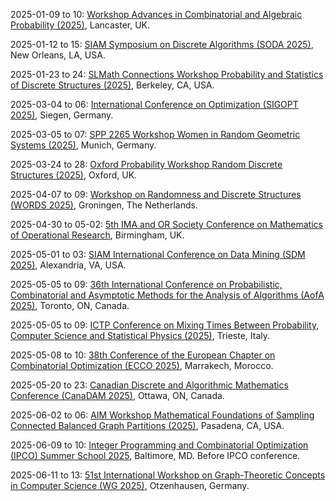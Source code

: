 2025-01-09 to 10: [Workshop Advances in Combinatorial and Algebraic Probability (2025)](https://sites.google.com/view/comb-alg-prob-workshop "This workshop examines combinatorial and algebraic methods in probability theory. Key areas include random graphs, Markov chains, and probabilistic combinatorics, alongside algebraic structures like random matrices and polynomial chaos. It aims to bridge discrete and continuous probabilistic models, with applications in statistical physics and network science."), Lancaster, UK.

2025-01-12 to 15: [SIAM Symposium on Discrete Algorithms (SODA 2025)](https://siam.org/conferences-events/siam-conferences/soda25/ "SODA 2025 focuses on discrete algorithms and their applications in computer science. Topics include graph algorithms, combinatorial optimization, randomized algorithms, and approximation algorithms. The symposium addresses theoretical advancements and practical implementations in areas like network design, machine learning, and data mining, fostering innovation in algorithm design."), New Orleans, LA, USA.

2025-01-23 to 24: [SLMath Connections Workshop Probability and Statistics of Discrete Structures (2025)](https://www.slmath.org/workshops/1085 "This workshop focuses on probability and statistics of discrete structures. Topics include random graphs, combinatorial optimization, and stochastic processes on lattices. It explores applications in network analysis, statistical physics, and computer science, emphasizing probabilistic methods for modeling and analyzing discrete systems like social networks and polymers."), Berkeley, CA, USA.

2025-03-04 to 06: [International Conference on Optimization (SIGOPT 2025)](https://sigopt2025.uni-siegen.de "SIGOPT 2025 explores optimization, focusing on linear and nonlinear programming, combinatorial optimization, and stochastic optimization. Topics include interior-point methods, heuristic algorithms, and applications in logistics, energy, and machine learning, emphasizing efficient computational strategies for complex problems."), Siegen, Germany.

2025-03-05 to 07: [SPP 2265 Workshop Women in Random Geometric Systems (2025)](https://www.math.cit.tum.de/en/math/news/article/workshop-women-in-random-geometric-systems/ "This workshop focuses on random geometric systems, covering random graphs, point processes, and spatial stochastic models. Topics include percolation, random tessellations, and applications in network science and materials modeling, emphasizing contributions from women in probabilistic geometry."), Munich, Germany.

2025-03-24 to 28: [Oxford Probability Workshop Random Discrete Structures (2025)](https://davidgeldbach.wixsite.com/website "This workshop focuses on random discrete structures, covering random graphs, combinatorial probability, and discrete stochastic processes. Topics include percolation, random trees, and applications in network science and statistical physics, emphasizing probabilistic modeling of discrete systems."), Oxford, UK.

2025-04-07 to 09: [Workshop on Randomness and Discrete Structures (WORDS 2025)](https://sites.google.com/rug.nl/words2025/ "WORDS 2025 focuses on randomness in discrete structures, covering random graphs, combinatorial algorithms, and probabilistic methods. Topics include random walks on graphs, randomized algorithms, and applications in coding theory and network analysis, emphasizing discrete probabilistic models."), Groningen, The Netherlands.

2025-04-30 to 05-02: [5th IMA and OR Society Conference on Mathematics of Operational Research](https://ima.org.uk/24367/5th-ima-and-or-society-conference-on-mathematics-of-operational-research/ "This conference explores mathematics in operational research, covering linear programming, stochastic optimization, and game theory. Topics include supply chain optimization, scheduling, and decision-making under uncertainty, with applications in logistics and healthcare, emphasizing mathematical modeling."), Birmingham, UK.

2025-05-01 to 03: [SIAM International Conference on Data Mining (SDM 2025)](https://siam.org/conferences-events/siam-conferences/sdm25/ "SDM 2025 focuses on data mining, covering clustering, classification, and graph mining. Topics include deep learning for unstructured data, anomaly detection, and applications in social networks and bioinformatics, emphasizing scalable algorithms for large-scale data analysis."), Alexandria, VA, USA.

2025-05-05 to 09: [36th International Conference on Probabilistic, Combinatorial and Asymptotic Methods for the Analysis of Algorithms (AofA 2025)](https://www.fields.utoronto.ca/activities/24-25/AofA-2025 "AofA 2025 explores probabilistic and combinatorial methods for algorithm analysis, covering random structures, asymptotic enumeration, and average-case complexity. Topics include random trees, hashing algorithms, and applications in combinatorics, emphasizing probabilistic algorithm analysis."), Toronto, ON, Canada.

2025-05-05 to 09: [ICTP Conference on Mixing Times Between Probability, Computer Science and Statistical Physics (2025)](https://indico.ictp.it/event/10831 "This conference explores mixing times, bridging probability, computer science, and statistical physics. Topics include Markov chain convergence, random graphs, and spin systems, with applications in sampling algorithms and network dynamics, emphasizing interdisciplinary probabilistic approaches."), Trieste, Italy.

2025-05-08 to 10: [38th Conference of the European Chapter on Combinatorial Optimization (ECCO 2025)](https://ecco2025.sciencesconf.org "ECCO 2025 explores combinatorial optimization, covering graph theory, integer programming, and approximation algorithms. Topics include scheduling, network design, and vehicle routing, with applications in logistics and telecommunications, emphasizing efficient computational strategies for discrete optimization problems."), Marrakech, Morocco.

2025-05-20 to 23: [Canadian Discrete and Algorithmic Mathematics Conference (CanaDAM 2025)](https://canadam.ca/2025 "CanaDAM 2025 focuses on discrete and algorithmic mathematics, covering graph theory, combinatorial optimization, and coding theory. Topics include network algorithms, discrete structures, and applications in cryptography and data science, emphasizing theoretical and computational advancements."), Ottawa, ON, Canada.

2025-06-02 to 06: [AIM Workshop Mathematical Foundations of Sampling Connected Balanced Graph Partitions (2025)](https://aimath.org/workshops/upcoming/connectedbalanced/ "This workshop focuses on sampling balanced graph partitions, covering Markov chain Monte Carlo, random graphs, and combinatorial probability. Topics include graph clustering, network partitioning, and applications in data science, emphasizing probabilistic algorithms for graph structures."), Pasadena, CA, USA.

2025-06-09 to 10: [Integer Programming and Combinatorial Optimization (IPCO) Summer School 2025](https://ipco25.cs.jhu.edu/summerschool/ "Focuses on integer programming and combinatorial optimization. Topics include linear programming, graph algorithms, and applications in operations research and computer science."), Baltimore, MD. Before IPCO conference.

2025-06-11 to 13: [51st International Workshop on Graph-Theoretic Concepts in Computer Science (WG 2025)](https://algo.uni-trier.de/wg2025/ "WG 2025 focuses on graph-theoretic concepts, covering graph algorithms, structural graph theory, and computational complexity. Topics include graph coloring, network flows, and applications in bioinformatics and networks, emphasizing theoretical graph-based computational methods."), Otzenhausen, Germany.

